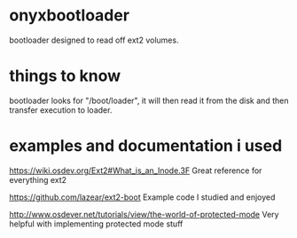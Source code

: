 # onyxbootloader
bootloader designed to read off ext2 volumes.

# things to know
bootloader looks for "/boot/loader", it will then read it from the disk
and then transfer execution to loader.

# examples and documentation i used

https://wiki.osdev.org/Ext2#What_is_an_Inode.3F
Great reference for everything ext2

https://github.com/lazear/ext2-boot
Example code I studied and enjoyed

http://www.osdever.net/tutorials/view/the-world-of-protected-mode
Very helpful with implementing protected mode stuff
